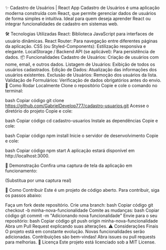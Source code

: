 ✨ Cadastro de Usuários | React App
Cadastro de Usuários é uma aplicação moderna construída com React, que permite gerenciar dados de usuários de forma simples e intuitiva. Ideal para quem deseja aprender React ou integrar funcionalidades de cadastro em sistemas web.

🛠️ Tecnologias Utilizadas
React: Biblioteca JavaScript para interfaces de usuário dinâmicas.
React Router: Para navegação entre diferentes páginas da aplicação.
CSS (ou Styled-Components): Estilização responsiva e elegante.
LocalStorage / Backend API (se aplicável): Para persistência de dados.
📦 Funcionalidades
Cadastro de Usuários: Criação de usuários com nome, email, e outros dados.
Listagem de Usuários: Exibição de todos os usuários cadastrados.
Edição de Dados: Atualização das informações dos usuários existentes.
Exclusão de Usuários: Remoção dos usuários da lista.
Validação de Formulários: Verificação de dados obrigatórios antes do envio.
🚀 Como Rodar Localmente
Clone o repositório
Copie e cole o comando no terminal:

bash
Copiar código
git clone https://github.com/GabrielDevelop777/cadastro-usuarios.git
Acesse o diretório do projeto
Copie e cole:

bash
Copiar código
cd cadastro-usuarios
Instale as dependências
Copie e cole:

bash
Copiar código
npm install
Inicie o servidor de desenvolvimento
Copie e cole:

bash
Copiar código
npm start
A aplicação estará disponível em http://localhost:3000.

📸 Demonstração
Confira uma captura de tela da aplicação em funcionamento:


(Substitua por uma captura real)

💬 Como Contribuir
Este é um projeto de código aberto. Para contribuir, siga os passos abaixo:

Faça um fork deste repositório.
Crie uma branch:
bash
Copiar código
git checkout -b minha-nova-funcionalidade
Comite as mudanças:
bash
Copiar código
git commit -m "Adicionando nova funcionalidade"
Envie para o seu repositório:
bash
Copiar código
git push origin minha-nova-funcionalidade
Abra um Pull Request explicando suas alterações.
⚠️ Considerações Finais
O projeto está em constante evolução. Novas funcionalidades serão adicionadas.
Contribuições são bem-vindas! Abra issues ou pull requests para melhorias.
📃 Licença
Este projeto está licenciado sob a MIT License.
